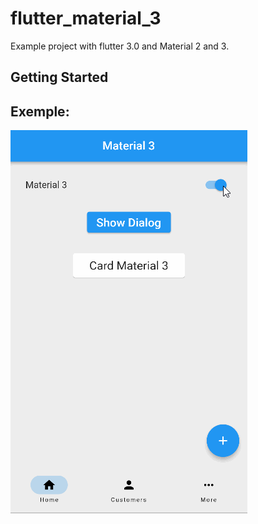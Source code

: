 # flutter_material_3

Example project with flutter 3.0 and Material 2 and 3.

## Getting Started

## Exemple:

![](https://github.com/rodrigodittrich/flutter_material_3/blob/main/Material2x3.gif)
